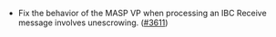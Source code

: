 - Fix the behavior of the MASP VP when processing an IBC Receive message
  involves unescrowing. ([\#3611](https://github.com/anoma/namada/pull/3611))